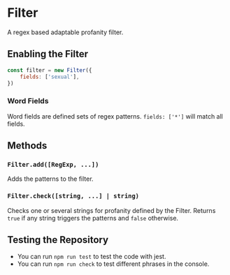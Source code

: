 # Filter

A regex based adaptable profanity filter.

## Enabling the Filter

```js
const filter = new Filter({
    fields: ['sexual'],
})
```

### Word Fields

Word fields are defined sets of regex patterns. `fields: ['*']` will match all fields.

## Methods

### `Filter.add([RegExp, ...])`

Adds the patterns to the filter.

### `Filter.check([string, ...] | string)`

Checks one or several strings for profanity defined by the Filter. Returns `true` if any string triggers the patterns and `false` otherwise.

## Testing the Repository

- You can run `npm run test` to test the code with jest.
- You can run `npm run check` to test different phrases in the console.
